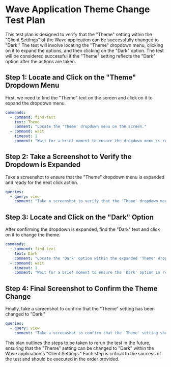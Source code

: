 # Wave Application Theme Change Test Plan

This test plan is designed to verify that the "Theme" setting within the "Client Settings" of the Wave application can be successfully changed to "Dark." The test will involve locating the "Theme" dropdown menu, clicking on it to expand the options, and then clicking on the "Dark" option. The test will be considered successful if the "Theme" setting reflects the "Dark" option after the actions are taken.

## Step 1: Locate and Click on the "Theme" Dropdown Menu

First, we need to find the "Theme" text on the screen and click on it to expand the dropdown menu.

```yml
commands:
  - command: find-text
    text: Theme
    comment: "Locate the 'Theme' dropdown menu on the screen."
  - command: wait
    timeout: 1
    comment: "Wait for a brief moment to ensure the dropdown menu is ready for interaction."
```

## Step 2: Take a Screenshot to Verify the Dropdown is Expanded

Take a screenshot to ensure that the "Theme" dropdown menu is expanded and ready for the next click action.

```yml
queries:
  - query: view
    comment: "Take a screenshot to verify that the 'Theme' dropdown menu is expanded."
```

## Step 3: Locate and Click on the "Dark" Option

After confirming the dropdown is expanded, find the "Dark" text and click on it to change the theme.

```yml
commands:
  - command: find-text
    text: Dark
    comment: "Locate the 'Dark' option within the expanded 'Theme' dropdown menu."
  - command: wait
    timeout: 1
    comment: "Wait for a brief moment to ensure the 'Dark' option is ready for interaction."
```

## Step 4: Final Screenshot to Confirm the Theme Change

Finally, take a screenshot to confirm that the "Theme" setting has been changed to "Dark."

```yml
queries:
  - query: view
    comment: "Take a screenshot to confirm that the 'Theme' setting shows 'Dark' as the selected option."
```

This plan outlines the steps to be taken to rerun the test in the future, ensuring that the "Theme" setting can be changed to "Dark" within the Wave application's "Client Settings." Each step is critical to the success of the test and should be executed in the order provided.